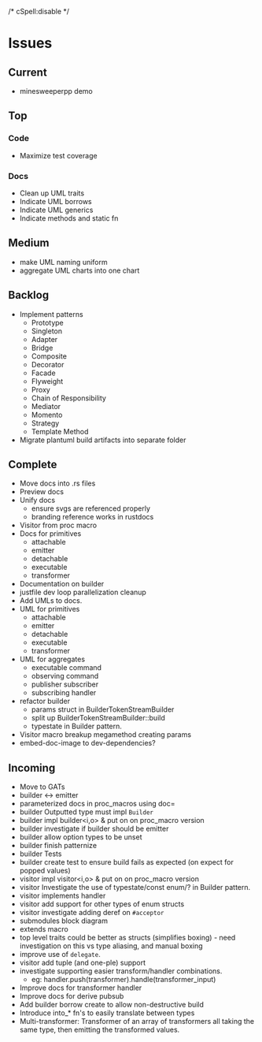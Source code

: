 /* cSpell:disable */
# Issues
## Current
- minesweeperpp demo

## Top
### Code
- Maximize test coverage
### Docs
- Clean up UML traits
- Indicate UML borrows
- Indicate UML generics
- Indicate methods and static fn

## Medium
- make UML naming uniform
- aggregate UML charts into one chart

## Backlog
- Implement patterns
  - Prototype
  - Singleton
  - Adapter
  - Bridge
  - Composite
  - Decorator
  - Facade
  - Flyweight
  - Proxy
  - Chain of Responsibility
  - Mediator
  - Momento
  - Strategy
  - Template Method
- Migrate plantuml build artifacts into separate folder

## Complete
- Move docs into .rs files
- Preview docs
- Unify docs
  - ensure svgs are referenced properly
  - branding reference works in rustdocs
- Visitor from proc macro
- Docs for primitives
  - attachable
  - emitter
  - detachable
  - executable
  - transformer
- Documentation on builder
- justfile dev loop parallelization cleanup
- Add UMLs to docs.
- UML for primitives
  - attachable
  - emitter
  - detachable
  - executable
  - transformer
- UML for aggregates
  - executable command
  - observing command
  - publisher subscriber
  - subscribing handler
- refactor builder
  - params struct in BuilderTokenStreamBuilder
  - split up BuilderTokenStreamBuilder::build
  - typestate in Builder pattern.
- Visitor macro breakup megamethod creating params
- embed-doc-image to dev-dependencies?


## Incoming
- Move to GATs
- builder <-> emitter
- parameterized docs in proc_macros using doc=
- builder Outputted type must impl `Builder`
- builder impl builder<i,o> & put on on proc_macro version
- builder investigate if builder should be emitter
- builder allow option types to be unset
- builder finish patternize
- builder Tests
- builder create test to ensure build fails as expected (on expect for popped values)
- visitor impl visitor<i,o> & put on on proc_macro version
- visitor Investigate the use of typestate/const enum/? in Builder pattern.
- visitor implements handler
- visitor add support for other types of enum structs
- visitor investigate adding deref on `#acceptor`
- submodules block diagram
- extends macro
- top level traits could be better as structs (simplifies boxing) - need investigation on this vs type aliasing, and manual boxing
- improve use of `delegate`.
- visitor add tuple (and one-ple) support
- investigate supporting easier transform/handler combinations.
  - eg: handler.push(transformer).handle(transformer_input)
- Improve docs for transformer handler
- Improve docs for derive pubsub
- Add builder borrow create to allow non-destructive build
- Introduce into_* fn's to easily translate between types
- Multi-transformer: Transformer of an array of transformers all taking the same type, then emitting the transformed values.  